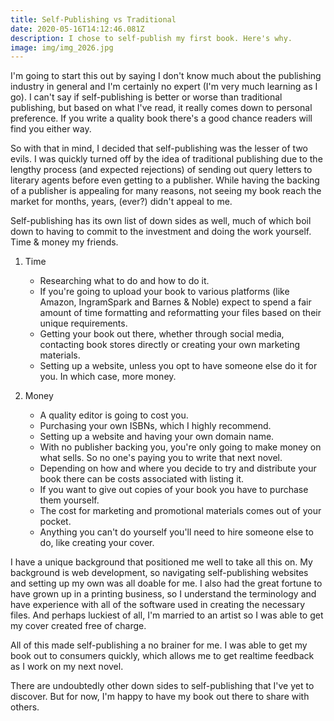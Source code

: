 ```yaml
---
title: Self-Publishing vs Traditional
date: 2020-05-16T14:12:46.081Z
description: I chose to self-publish my first book. Here's why.
image: img/img_2026.jpg
---
```

I'm going to start this out by saying I don't know much about the publishing industry in general and I'm certainly no expert (I'm very much learning as I go). I can't say if self-publishing is better or worse than traditional publishing, but based on what I've read, it really comes down to personal preference. If you write a quality book there's a good chance readers will find you either way.

So with that in mind, I decided that self-publishing was the lesser of two evils. I was quickly turned off by the idea of traditional publishing due to the lengthy process (and expected rejections) of sending out query letters to literary agents before even getting to a publisher. While having the backing of a publisher is appealing for many reasons, not seeing my book reach the market for months, years, (ever?) didn't appeal to me.

Self-publishing has its own list of down sides as well, much of which boil down to having to commit to the investment and doing the work yourself. Time & money my friends.

1. Time

   * Researching what to do and how to do it.
   * If you're going to upload your book to various platforms (like Amazon, IngramSpark and Barnes & Noble) expect to spend a fair amount of time formatting and reformatting your files based on their unique requirements.
   * Getting your book out there, whether through social media, contacting book stores directly or creating your own marketing materials.
   * Setting up a website, unless you opt to have someone else do it for you. In which case, more money.
2. Money

   * A quality editor is going to cost you.
   * Purchasing your own ISBNs, which I highly recommend.
   * Setting up a website and having your own domain name.
   * With no publisher backing you, you're only going to make money on what sells. So no one's paying you to write that next novel.
   * Depending on how and where you decide to try and distribute your book there can be costs associated with listing it.
   * If you want to give out copies of your book you have to purchase them yourself.
   * The cost for marketing and promotional materials comes out of your pocket.
   * Anything you can't do yourself you'll need to hire someone else to do, like creating your cover.

I have a unique background that positioned me well to take all this on. My background is web development, so navigating self-publishing websites and setting up my own was all doable for me. I also had the great fortune to have grown up in a printing business, so I understand the terminology and have experience with all of the software used in creating the necessary files. And perhaps luckiest of all, I'm married to an artist so I was able to get my cover created free of charge.

All of this made self-publishing a no brainer for me. I was able to get my book out to consumers quickly, which allows me to get realtime feedback as I work on my next novel. 

There are undoubtedly other down sides to self-publishing that I've yet to discover. But for now, I'm happy to have my book out there to share with others.